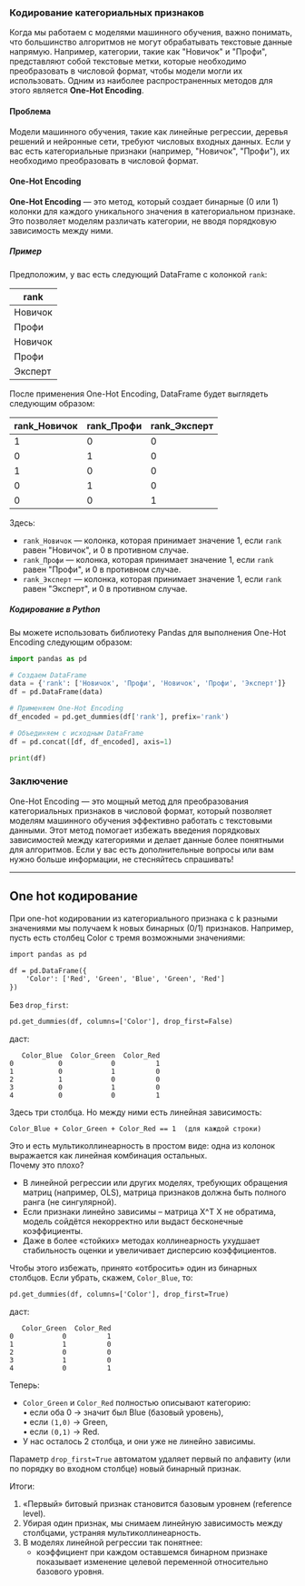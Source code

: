 ### Кодирование категориальных признаков

Когда мы работаем с моделями машинного обучения, важно понимать, что большинство алгоритмов не могут обрабатывать текстовые данные напрямую. Например, категории, такие как "Новичок" и "Профи", представляют собой текстовые метки, которые необходимо преобразовать в числовой формат, чтобы модели могли их использовать. Одним из наиболее распространенных методов для этого является **One-Hot Encoding**.

#### Проблема

Модели машинного обучения, такие как линейные регрессии, деревья решений и нейронные сети, требуют числовых входных данных. Если у вас есть категориальные признаки (например, "Новичок", "Профи"), их необходимо преобразовать в числовой формат.

#### One-Hot Encoding

**One-Hot Encoding** — это метод, который создает бинарные (0 или 1) колонки для каждого уникального значения в категориальном признаке. Это позволяет моделям различать категории, не вводя порядковую зависимость между ними.

##### Пример

Предположим, у вас есть следующий DataFrame с колонкой `rank`:

| rank     |
|----------|
| Новичок  |
| Профи    |
| Новичок  |
| Профи    |
| Эксперт  |

После применения One-Hot Encoding, DataFrame будет выглядеть следующим образом:

| rank_Новичок | rank_Профи | rank_Эксперт |
|--------------|------------|---------------|
| 1            | 0          | 0             |
| 0            | 1          | 0             |
| 1            | 0          | 0             |
| 0            | 1          | 0             |
| 0            | 0          | 1             |

Здесь:
- `rank_Новичок` — колонка, которая принимает значение 1, если `rank` равен "Новичок", и 0 в противном случае.
- `rank_Профи` — колонка, которая принимает значение 1, если `rank` равен "Профи", и 0 в противном случае.
- `rank_Эксперт` — колонка, которая принимает значение 1, если `rank` равен "Эксперт", и 0 в противном случае.

##### Кодирование в Python

Вы можете использовать библиотеку Pandas для выполнения One-Hot Encoding следующим образом:

```python
import pandas as pd

# Создаем DataFrame
data = {'rank': ['Новичок', 'Профи', 'Новичок', 'Профи', 'Эксперт']}
df = pd.DataFrame(data)

# Применяем One-Hot Encoding
df_encoded = pd.get_dummies(df['rank'], prefix='rank')

# Объединяем с исходным DataFrame
df = pd.concat([df, df_encoded], axis=1)

print(df)
```

### Заключение

One-Hot Encoding — это мощный метод для преобразования категориальных признаков в числовой формат, который позволяет моделям машинного обучения эффективно работать с текстовыми данными. Этот метод помогает избежать введения порядковых зависимостей между категориями и делает данные более понятными для алгоритмов. Если у вас есть дополнительные вопросы или вам нужно больше информации, не стесняйтесь спрашивать!



---
## One hot кодирование
При one-hot кодировании из категориального признака с k разными значениями мы получаем k новых бинарных (0/1) признаков. Например, пусть есть столбец Color с тремя возможными значениями:

```python:1.txt
import pandas as pd

df = pd.DataFrame({
    'Color': ['Red', 'Green', 'Blue', 'Green', 'Red']
})
```

Без `drop_first`:

```python:1.txt
pd.get_dummies(df, columns=['Color'], drop_first=False)
```

 даст:

```
   Color_Blue  Color_Green  Color_Red
0           0            0          1
1           0            1          0
2           1            0          0
3           0            1          0
4           0            0          1
```

Здесь три столбца. Но между ними есть линейная зависимость:

    Color_Blue + Color_Green + Color_Red == 1  (для каждой строки)

Это и есть мультиколлинеарность в простом виде: одна из колонок выражается как линейная комбинация остальных.  
Почему это плохо?  
- В линейной регрессии или других моделях, требующих обращения матриц (например, OLS), матрица признаков должна быть полного ранга (не сингулярной).  
- Если признаки линейно зависимы – матрица X^T X не обратима, модель сойдётся некорректно или выдаст бесконечные коэффициенты.  
- Даже в более «стойких» методах коллинеарность ухудшает стабильность оценки и увеличивает дисперсию коэффициентов.

Чтобы этого избежать, принято «отбросить» один из бинарных столбцов. Если убрать, скажем, `Color_Blue`, то:

```python:1.txt
pd.get_dummies(df, columns=['Color'], drop_first=True)
```

даст:

```
   Color_Green  Color_Red
0            0          1
1            1          0
2            0          0
3            1          0
4            0          1
```

Теперь:

- `Color_Green` и `Color_Red` полностью описывают категорию:  
  • если оба 0 → значит был Blue (базовый уровень),  
  • если `(1,0)` → Green,  
  • если `(0,1)` → Red.  
- У нас осталось 2 столбца, и они уже не линейно зависимы.

Параметр `drop_first=True` автоматом удаляет первый по алфавиту (или по порядку во входном столбце) новый бинарный признак.  

Итоги:

1. «Первый» битовый признак становится базовым уровнем (reference level).  
2. Убирая один признак, мы снимаем линейную зависимость между столбцами, устраняя мультиколлинеарность.  
3. В моделях линейной регрессии так понятнее:  
   - коэффициент при каждом оставшемся бинарном признаке показывает изменение целевой переменной относительно базового уровня.